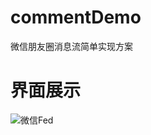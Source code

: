 # commentDemo
微信朋友圈消息流简单实现方案

# 界面展示
![微信Fed](http://o7obltx2h.bkt.clouddn.com/image/blog/weixin_fed.gif)
